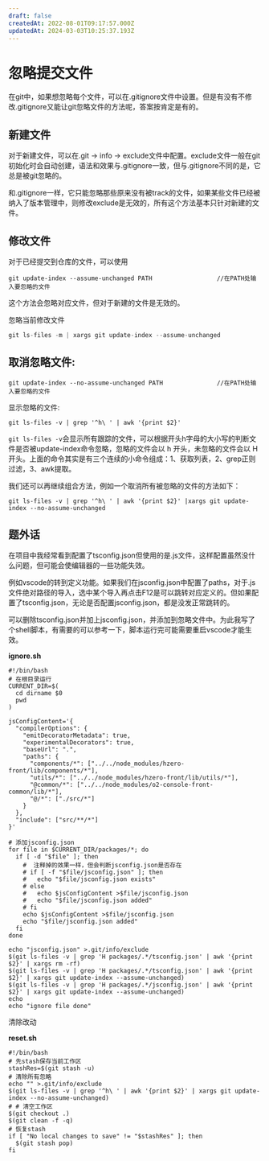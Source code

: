 ```yaml
---
draft: false
createdAt: 2022-08-01T09:17:57.000Z
updatedAt: 2024-03-03T10:25:37.193Z
---
```


# 忽略提交文件

在git中，如果想忽略每个文件，可以在.gitignore文件中设置。但是有没有不修改.gitignore又能让git忽略文件的方法呢，答案按肯定是有的。

## 新建文件

对于新建文件，可以在.git -> info -> exclude文件中配置。exclude文件一般在git初始化时会自动创建，语法和效果与.gitignore一致，但与.gitignore不同的是，它总是被git忽略的。

和.gitignore一样，它只能忽略那些原来没有被track的文件，如果某些文件已经被纳入了版本管理中，则修改exclude是无效的，所有这个方法基本只针对新建的文件。

## 修改文件

对于已经提交到仓库的文件，可以使用

```
git update-index --assume-unchanged PATH                  //在PATH处输入要忽略的文件
```

这个方法会忽略对应文件，但对于新建的文件是无效的。

忽略当前修改文件

```jsx
git ls-files -m | xargs git update-index --assume-unchanged
```

## 取消忽略文件:

```
git update-index --no-assume-unchanged PATH               //在PATH处输入要忽略的文件
```

显示忽略的文件:

```
git ls-files -v | grep '^h\ ' | awk '{print $2}'
```

`git ls-files -v`会显示所有跟踪的文件，可以根据开头h字母的大小写的判断文件是否被update-index命令忽略，忽略的文件会以 h 开头，未忽略的文件会以 H 开头。上面的命令其实是有三个连续的小命令组成：1、获取列表，2、grep正则过滤，3、awk提取。

我们还可以再继续组合方法，例如一个取消所有被忽略的文件的方法如下：

```
git ls-files -v | grep '^h\ ' | awk '{print $2}' |xargs git update-index --no-assume-unchanged
```

## 题外话

在项目中我经常看到配置了tsconfig.json但使用的是.js文件，这样配置虽然没什么问题，但可能会使编辑器的一些功能失效。

例如vscode的转到定义功能。如果我们在jsconfig.json中配置了paths，对于.js文件绝对路径的导入，选中某个导入再点击F12是可以跳转对应定义的。但如果配置了tsconfig.json，无论是否配置jsconfig.json，都是没发正常跳转的。

可以删除tsconfig.json并加上jsconfig.json，并添加到忽略文件中。为此我写了个shell脚本，有需要的可以参考一下，脚本运行完可能需要重启vscode才能生效。

**ignore.sh**

```
#!/bin/bash
# 在根目录运行
CURRENT_DIR=$(
  cd dirname $0
  pwd
)

jsConfigContent='{
  "compilerOptions": {
    "emitDecoratorMetadata": true,
    "experimentalDecorators": true,
    "baseUrl": ".",
    "paths": {
      "components/*": ["../../node_modules/hzero-front/lib/components/*"],
      "utils/*": ["../../node_modules/hzero-front/lib/utils/*"],
      "@common/*": ["../../node_modules/o2-console-front-common/lib/*"],
      "@/*": ["./src/*"]
    }
  },
  "include": ["src/**/*"]
}'

# 添加jsconfig.json
for file in $CURRENT_DIR/packages/*; do
  if [ -d "$file" ]; then
    #  注释掉的效果一样，但会判断jsconfig.json是否存在
    # if [ -f "$file/jsconfig.json" ]; then
    #   echo "$file/jsconfig.json exists"
    # else
    #   echo $jsConfigContent >$file/jsconfig.json
    #   echo "$file/jsconfig.json added"
    # fi
    echo $jsConfigContent >$file/jsconfig.json
    echo "$file/jsconfig.json added"
  fi
done

echo "jsconfig.json" >.git/info/exclude
$(git ls-files -v | grep 'H packages/.*/tsconfig.json' | awk '{print $2}' | xargs rm -rf)
$(git ls-files -v | grep 'H packages/.*/tsconfig.json' | awk '{print $2}' | xargs git update-index --assume-unchanged)
$(git ls-files -v | grep 'H packages/.*/jsconfig.json' | awk '{print $2}' | xargs git update-index --assume-unchanged)
echo
echo "ignore file done"

```

清除改动

**reset.sh**

```
#!/bin/bash
# 先stash保存当前工作区
stashRes=$(git stash -u)
# 清除所有忽略
echo "" >.git/info/exclude
$(git ls-files -v | grep '^h\ ' | awk '{print $2}' | xargs git update-index --no-assume-unchanged)
# # 清空工作区
$(git checkout .)
$(git clean -f -q)
# 恢复stash
if [ "No local changes to save" != "$stashRes" ]; then
  $(git stash pop)
fi

```
